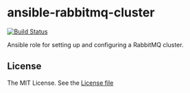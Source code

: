 # ansible-rabbitmq-cluster
[![Build Status](https://travis-ci.org/erbriones/ansible-rabbitmq-cluster.svg?branch=master)](https://travis-ci.org/erbriones/ansible-rabbitmq-cluster)

Ansible role for setting up and configuring a RabbitMQ cluster.

License
-------

The MIT License. See the [License file](https://github.com/erbriones/ansible-rabbitmq-cluster/blob/master/LICENSE)
